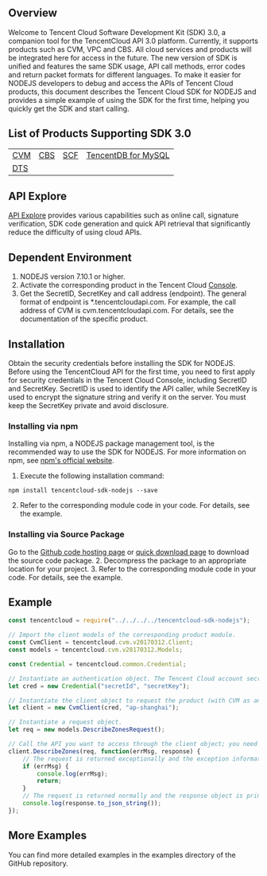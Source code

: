 ## Overview
Welcome to Tencent Cloud Software Development Kit (SDK) 3.0, a companion tool for the TencentCloud API 3.0 platform. Currently, it supports products such as CVM, VPC and CBS. All cloud services and products will be integrated here for access in the future. The new version of SDK is unified and features the same SDK usage, API call methods, error codes and return packet formats for different languages.
To make it easier for NODEJS developers to debug and access the APIs of Tencent Cloud products, this document describes the Tencent Cloud SDK for NODEJS and provides a simple example of using the SDK for the first time, helping you quickly get the SDK and start calling.

## List of Products Supporting SDK 3.0

<table>
  <tr>
    <td><a href="https://intl.cloud.tencent.com/document/api/213/15689">CVM</a></td>
    <td><a href="https://intl.cloud.tencent.com/document/api/362/15634">CBS</a></td>
    <td><a href="https://intl.cloud.tencent.com/document/api/583/17235">SCF</a></td>
    <td><a href="https://intl.cloud.tencent.com/document/product/236/15830 ">TencentDB for MySQL</a></td>
  </tr>
  <tr>
    <td><a href="https://intl.cloud.tencent.com/document/api/571/18122">DTS</a></td>
	<td></td>
	<td></td>
	<td></td>
  </tr>
</table>

## API Explore
[API Explore](https://console.cloud.tencent.com/api/explorer) provides various capabilities such as online call, signature verification, SDK code generation and quick API retrieval that significantly reduce the difficulty of using cloud APIs.

## Dependent Environment

1. NODEJS version 7.10.1 or higher.
2. Activate the corresponding product in the Tencent Cloud [Console](https://console.cloud.tencent.com/).
3. Get the SecretID, SecretKey and call address (endpoint). The general format of endpoint is *.tencentcloudapi.com. For example, the call address of CVM is cvm.tencentcloudapi.com. For details, see the documentation of the specific product.

## Installation
Obtain the security credentials before installing the SDK for NODEJS. Before using the TencentCloud API for the first time, you need to first apply for security credentials in the Tencent Cloud Console, including SecretID and SecretKey. SecretID is used to identify the API caller, while SecretKey is used to encrypt the signature string and verify it on the server. You must keep the SecretKey private and avoid disclosure.

### Installing via npm
Installing via npm, a NODEJS package management tool, is the recommended way to use the SDK for NODEJS. For more information on npm, see [npm's official website](https://www.npmjs.com/).
1. Execute the following installation command:
```
npm install tencentcloud-sdk-nodejs --save
```

2. Refer to the corresponding module code in your code. For details, see the example.

### Installing via Source Package
Go to the [Github code hosting page](https://github.com/tencentcloud/tencentcloud-sdk-nodejs) or [quick download page](https://tencentcloud-sdk-1253896243.file.myqcloud.com/tencentcloud-sdk-nodejs/tencentcloud-sdk-nodejs.zip) to download the source code package.
2. Decompress the package to an appropriate location for your project.
3. Refer to the corresponding module code in your code. For details, see the example.

## Example
```js
const tencentcloud = require("../../../../tencentcloud-sdk-nodejs");

// Import the client models of the corresponding product module.
const CvmClient = tencentcloud.cvm.v20170312.Client;
const models = tencentcloud.cvm.v20170312.Models;

const Credential = tencentcloud.common.Credential;

// Instantiate an authentication object. The Tencent Cloud account secretId and secretKey need to be passed in as the input parameters.
let cred = new Credential("secretId", "secretKey");

// Instantiate the client object to request the product (with CVM as an example).
let client = new CvmClient(cred, "ap-shanghai");

// Instantiate a request object.
let req = new models.DescribeZonesRequest();

// Call the API you want to access through the client object; you need to pass in the request object and the response callback function.
client.DescribeZones(req, function(errMsg, response) {
    // The request is returned exceptionally and the exception information is printed.
    if (errMsg) {
        console.log(errMsg);
        return;
    }
    // The request is returned normally and the response object is printed.
    console.log(response.to_json_string());
});
```

## More Examples

You can find more detailed examples in the examples directory of the GitHub repository.
